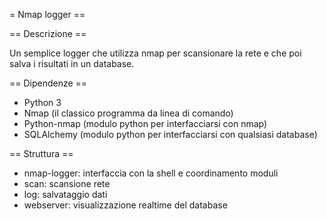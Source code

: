 = Nmap logger ==

== Descrizione ==

Un semplice logger che utilizza nmap per scansionare la rete e che poi salva i risultati in un database.

== Dipendenze ==

+ Python 3
+ Nmap (il classico programma da linea di comando)
+ Python-nmap (modulo python per interfacciarsi con nmap)
+ SQLAlchemy (modulo python per interfacciarsi con qualsiasi database)

== Struttura ==

+ nmap-logger: interfaccia con la shell e coordinamento moduli
+ scan: scansione rete
+ log: salvataggio dati
+ webserver: visualizzazione realtime del database
